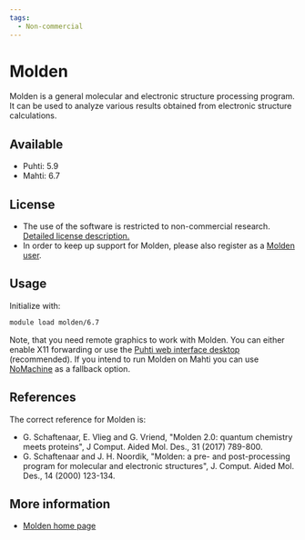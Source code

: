 ```yaml
---
tags:
  - Non-commercial
---
```


# Molden

Molden is a general molecular and electronic structure processing program. It can be used to analyze various results obtained from electronic structure calculations.

## Available

- Puhti: 5.9
- Mahti: 6.7

## License

- The use of the software is restricted to non-commercial research. [Detailed license description.](https://www.theochem.ru.nl/molden/CopyRight.html)
- In order to keep up support for Molden, please also register as a [Molden user](https://www.theochem.ru.nl/molden/form.html).

## Usage

Initialize with:

```bash
module load molden/6.7
```

Note, that you need remote graphics to work with Molden. You can either enable X11 forwarding or use the [Puhti web interface desktop](../computing/webinterface/desktop.md) (recommended). If you intend to run Molden on Mahti you can use [NoMachine](nomachine.md) as a fallback option.

## References

The correct reference for Molden is:

- G. Schaftenaar, E. Vlieg and G. Vriend, "Molden 2.0: quantum chemistry meets proteins", J Comput. Aided Mol. Des., 31 (2017) 789-800.
- G. Schaftenaar and J. H. Noordik, "Molden: a pre- and post-processing program for molecular and electronic structures", J. Comput. Aided Mol. Des., 14 (2000) 123-134.

## More information

- [Molden home page](https://www.theochem.ru.nl/molden/)
